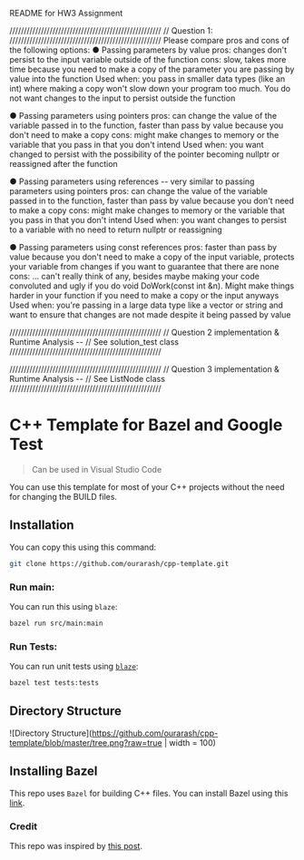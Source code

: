 README for HW3 Assignment

/////////////////////////////////////////////////////
// Question 1:
/////////////////////////////////////////////////////
Please compare pros and cons of the following options:
● Passing parameters by value
pros: changes don't persist to the input variable outside of the function
cons: slow, takes more time because you need to make a copy of the parameter you
are passing by value into the function
Used when: you pass in smaller data types (like an int) where making a copy won't slow down your program too much. You do not want changes to the input to persist outside the function

● Passing parameters using pointers
pros: can change the value of the variable passed in to the function, faster than pass by value because you don't need to make a copy
cons: might make changes to memory or the variable that you pass in that you don't intend
Used when: you want changed to persist with the possibility of the pointer becoming nullptr or reassigned after the function

● Passing parameters using references -- very similar to passing parameters using pointers
pros: can change the value of the variable passed in to the function, faster than pass by value because you don't need to make a copy
cons: might make changes to memory or the variable that you pass in that you don't intend
Used when: you want changes to persist to a variable with no need to return nullptr or reassigning 

● Passing parameters using const references
pros: faster than pass by value because you don't need to make a copy of the input variable, protects your variable from changes if you want to guarantee that there are none
cons: ... can't really think of any, besides maybe making your code convoluted and ugly if you do void DoWork(const int &n). Might make things harder in your function if you need to make a copy or the input anyways
Used when: you're passing in a large data type like a vector or string and want to ensure that changes are not made despite it being passed by value


/////////////////////////////////////////////////////
// Question 2 implementation & Runtime Analysis -- 
// See solution_test class
/////////////////////////////////////////////////////

/////////////////////////////////////////////////////
// Question 3 implementation & Runtime Analysis -- 
// See ListNode class
/////////////////////////////////////////////////////




































# C++ Template for Bazel and Google Test


> Can be used in Visual Studio Code

You can use this template for most of your C++ projects without the need for changing the BUILD files.

## Installation

You can copy this using this command:

```bash
git clone https://github.com/ourarash/cpp-template.git
```

### Run main:

You can run this using `blaze`:

```bash
bazel run src/main:main
```

### Run Tests:

You can run unit tests using [`blaze`](installing-bazel):

```bash
bazel test tests:tests
```

## Directory Structure

![Directory Structure](https://github.com/ourarash/cpp-template/blob/master/tree.png?raw=true | width = 100)

## Installing Bazel

This repo uses `Bazel` for building C++ files.
You can install Bazel using this [link](https://docs.bazel.build/versions/master/install.html).

### Credit

This repo was inspired by [this post](https://www.ratanparai.com/c++/writing-unit-tests-with-bazel/).
